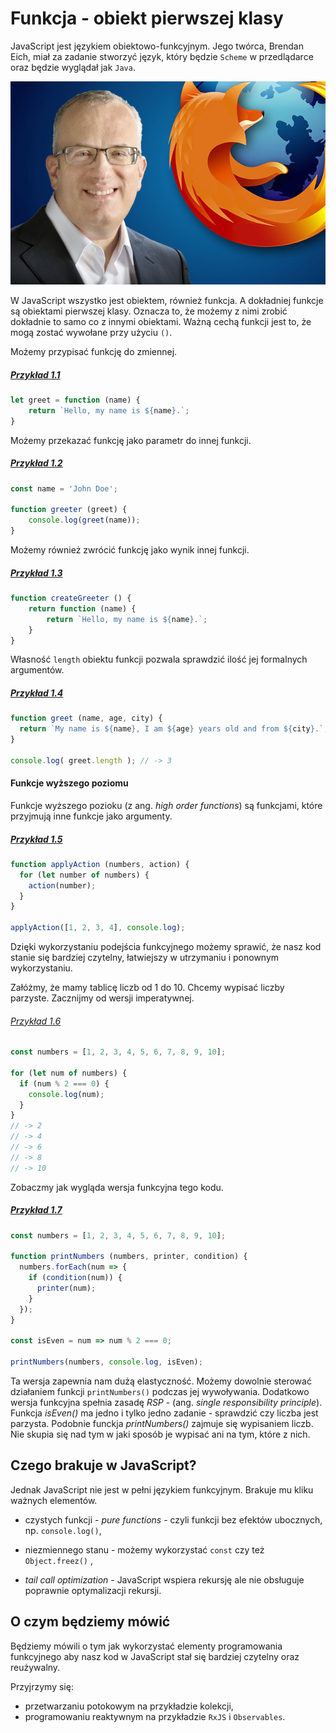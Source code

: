 # Funkcja - obiekt pierwszej klasy

JavaScript jest językiem obiektowo-funkcyjnym. Jego twórca, Brendan Eich, miał za zadanie stworzyć język, który będzie `Scheme` w przedlądarce oraz będzie wyglądał jak `Java`. 

![](/assets/brendan-eich.jpg)

W JavaScript wszystko jest obiektem, również funkcja. A dokładniej funkcje są obiektami pierwszej klasy. Oznacza to, że możemy z nimi zrobić dokładnie to samo co z innymi obiektami. Ważną cechą funkcji jest to, że mogą zostać wywołane przy użyciu `()`.

Możemy przypisać funkcję do zmiennej.

##### [Przykład 1.1](https://codepen.io/mmotel/pen/awpxYj)
```js
let greet = function (name) {
    return `Hello, my name is ${name}.`;
}
```

Możemy przekazać funkcję jako parametr do innej funkcji.

##### [Przykład 1.2](https://codepen.io/mmotel/pen/XgpQqq)
```js
const name = 'John Doe';

function greeter (greet) {
    console.log(greet(name));
}
```

Możemy również zwrócić funkcję jako wynik innej funkcji.

##### [Przykład 1.3](https://codepen.io/mmotel/pen/WORWyR)
```js
function createGreeter () {
    return function (name) {
        return `Hello, my name is ${name}.`;
    }
}
```

Własność `length` obiektu funkcji pozwala sprawdzić ilość jej formalnych argumentów.

##### [Przykład 1.4](https://codepen.io/mmotel/pen/XgRMGV)
```js
function greet (name, age, city) {
  return `My name is ${name}, I am ${age} years old and from ${city}.`;
}

console.log( greet.length ); // -> 3
```

#### Funkcje wyższego poziomu

Funkcje wyższego pozioku (z ang. _high order functions_) są funkcjami, które przyjmują inne funkcje jako argumenty.

##### [Przykład 1.5](https://codepen.io/mmotel/pen/JJrZjN)
```js
function applyAction (numbers, action) {
  for (let number of numbers) {
    action(number);
  }
}

applyAction([1, 2, 3, 4], console.log);
```

Dzięki wykorzystaniu podejścia funkcyjnego możemy sprawić, że nasz kod stanie się bardziej czytelny, łatwiejszy w utrzymaniu i ponownym wykorzystaniu.

Załóżmy, że mamy tablicę liczb od 1 do 10. Chcemy wypisać liczby parzyste. Zacznijmy od wersji imperatywnej.

###### [Przykład 1.6](https://codepen.io/mmotel/pen/awYaQQ)
```js
const numbers = [1, 2, 3, 4, 5, 6, 7, 8, 9, 10];

for (let num of numbers) {
  if (num % 2 === 0) {
    console.log(num);
  }
}
// -> 2
// -> 4
// -> 6
// -> 8
// -> 10
```

Zobaczmy jak wygląda wersja funkcyjna tego kodu.

##### [Przykład 1.7](https://codepen.io/mmotel/pen/xrWaMM)
```js
const numbers = [1, 2, 3, 4, 5, 6, 7, 8, 9, 10];

function printNumbers (numbers, printer, condition) {
  numbers.forEach(num => {
    if (condition(num)) {
      printer(num);
    }
  });
}

const isEven = num => num % 2 === 0;

printNumbers(numbers, console.log, isEven);
```

Ta wersja zapewnia nam dużą elastyczność. Możemy dowolnie sterować  działaniem funkcji `printNumbers()` podczas jej wywoływania. Dodatkowo wersja funkcyjna spełnia zasadę _RSP_ - (ang. _single responsibility principle_). Funkcja _isEven()_ ma jedno i tylko jedno zadanie - sprawdzić czy liczba jest parzysta. Podobnie funckja _printNumbers()_ zajmuje się wypisaniem liczb. Nie skupia się nad tym w jaki sposób je wypisać ani na tym, które z nich. 

## Czego brakuje w JavaScript?

Jednak JavaScript nie jest w pełni językiem funkcyjnym. Brakuje mu kliku ważnych elementów.

* czystych funkcji - _pure functions_ - czyli funkcji bez efektów ubocznych, np. `console.log()`,

* niezmiennego stanu - możemy wykorzystać  `const` czy też `Object.freez()` ,

* _tail call optimization_ - JavaScript wspiera rekursję ale nie obsługuje poprawnie optymalizacji rekursji.

## O czym będziemy mówić

Będziemy mówili o tym jak wykorzystać elementy programowania funkcyjnego aby nasz kod w JavaScript stał się bardziej czytelny oraz reużywalny.

Przyjrzymy się:

* przetwarzaniu potokowym na przykładzie kolekcji,
* programowaniu reaktywnym na przykładzie `RxJS` i `Observables`.
